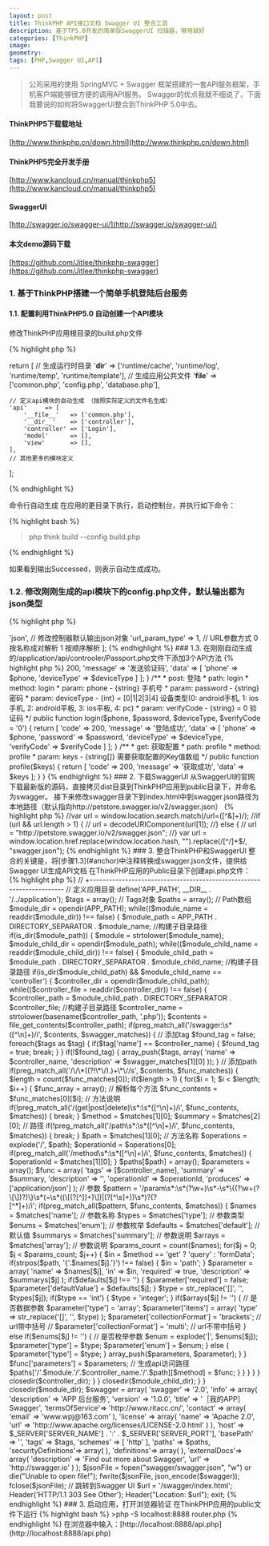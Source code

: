 ```yaml
---
layout: post
title: ThinkPHP API接口文档 Swagger UI 整合工具
description: 基于TP5.0开发的简单版SwaggerUI 扫描器，够用就好
categories: [ThinkPHP]
image: 
geometry: 
tags: [PHP,Swagger UI,API]
---
```


> 公司采用的使用 SpringMVC + Swagger 框架搭建的一套API服务框架，手机客户端能够很方便的调用API服务。
Swagger的优点我就不细说了，下面我要说的如何将SwaggerUI整合到ThinkPHP 5.0中去。

#### ThinkPHP5下载载地址
[http://www.thinkphp.cn/down.html](http://www.thinkphp.cn/down.html)

#### ThinkPHP5完全开发手册
[http://www.kancloud.cn/manual/thinkphp5](http://www.kancloud.cn/manual/thinkphp5)

#### SwaggerUI
[http://swagger.io/swagger-ui/](http://swagger.io/swagger-ui/)

#### 本文demo源码下载
[https://github.com/Jitlee/thinkphp-swagger](https://github.com/Jitlee/thinkphp-swagger)

### 1. 基于ThinkPHP搭建一个简单手机登陆后台服务

#### 1.1. 配置利用ThinkPHP5.0 自动创建一个API模块

修改ThinkPHP应用根目录的build.php文件

{% highlight php %}

return [
    // 生成运行时目录
    '__dir__'  => ['runtime/cache', 'runtime/log', 'runtime/temp', 'runtime/template'],
    // 生成应用公共文件
    '__file__' => ['common.php', 'config.php', 'database.php'],

    // 定义api模块的自动生成 （按照实际定义的文件名生成）
    'api'     => [
        '__file__'   => ['common.php'],
        '__dir__'    => ['controller'],
        'controller' => ['Login'],
        'model'      => [],
        'view'       => [],
    ],
    // 其他更多的模块定义
];

{% endhighlight %}

命令行自动生成
在应用的更目录下执行，启动控制台，并执行如下命令：

{% highlight bash %}

>php think build --config build.php

{% endhighlight %}

如果看到输出Successed，则表示自动生成成功。

### 1.2. 修改刚刚生成的api模块下的config.php文件，默认输出都为json类型

{% highlight php %}

<?php
//配置文件
return [
	'default_return_type' => 'json', // 修改控制器默认输出json对象
	'url_param_type' => 1, // URL参数方式 0 按名称成对解析 1 按顺序解析
];

{% endhighlight %}

### 1.3. <span id = "anchor">在刚刚自动生成的/application/api/controoler/Passport.php文件下添加3个API方法</span>

{% highlight php %}

<?php
namespace app\api\controller;

/**
 * swagger: 登录相关
 */
class Passport
{
	/**
	 * post: 发送验证码
	 * path: sendVerify/{phone}/{deviceType}
	 * method: sendVerify
	 * param: phone - {string} 手机号
	 * param: deviceType - {int} = [0|1|2|3|4] 设备类型(0: android手机, 1: ios手机, 2: android平板, 3: ios平板, 4: pc)
	 */
	public function sendVerify($phone, $deviceType) {
		return [
			'code'		=> 200,
			'message'	=> '发送验证码',
			'data'		=> [
				'phone'			=> $phone,
				'deviceType'		=> $deviceType
			]
		];
	}
	
	/**
	 * post: 登陆
	 * path: login
	 * method: login
	 * param: phone - {string} 手机号
	 * param: password - {string} 密码
	 * param: deviceType - {int} = [0|1|2|3|4] 设备类型(0: android手机, 1: ios手机, 2: android平板, 3: ios平板, 4: pc)
	 * param: verifyCode - {string} = 0 验证码
	 */
	public function login($phone, $password, $deviceType, $verifyCode = '0') {
		return [
			'code'		=> 200,
			'message'	=> '登陆成功',
			'data'		=> [
				'phone'			=> $phone,
				'password'		=> $password,
				'deviceType'		=> $deviceType,
				'verifyCode'		=> $verifyCode
			]
		];
	}
	
	/**
	 * get: 获取配置
	 * path: profile
	 * method: profile
	 * param: keys - {string[]} 需要获取配置的Key值数组
	 */
	public function profile($keys) {
		return [
			'code'		=> 200,
			'message'	=> '获取成功',
			'data'		=> $keys
		];
	}
}

{% endhighlight %}

### 2. 下载SwaggerUI

从SwaggerUI的官网下载最新版的源码，直接拷贝dist目录到ThinkPHP应用到public目录下，并命名为swagger。

接下来修改swagger目录下到index.html中到swagger.json路径为本地路径（默认指向http://petstore.swagger.io/v2/swagger.json）

{% highlight php %}

//var url = window.location.search.match(/url=([^&]+)/);
//if (url && url.length > 1) {
//	url = decodeURIComponent(url[1]);
//} else {
//	url = "http://petstore.swagger.io/v2/swagger.json";
//}

var url = window.location.href.replace(window.location.hash, "").replace(/[^/]+$/, "swagger.json");

{% endhighlight %}

### 3. 整合ThinkPHP和SwaggerUI

整合的关键是，将[步骤1.3](#anchor)中注释转换成swagger.json文件，提供给Swagger UI生成API文档

在ThinkPHP应用的Public目录下创建api.php文件：

{% highlight php %}

<?php

// +----------------------------------------------------------------------
// | ThinkPHP SWAGGER [ 够用就好 ]
// +----------------------------------------------------------------------
// | Copyright (c) 2016 http://jitlee.com All rights reserved.
// +----------------------------------------------------------------------
// | Licensed ( http://jitlee.com/licenses/LICENSE-1.0 )
// +----------------------------------------------------------------------
// | Author: Jitlee.Wan <www.wpj@163.com>
// +----------------------------------------------------------------------

// 定义应用目录
define('APP_PATH', __DIR__ . '/../application');

$tags = array(); // Tags对象
$paths = array(); // Path数组

$module_dir = opendir(APP_PATH);
while(($module_name = readdir($module_dir)) !== false) {
	$module_path = APP_PATH . DIRECTORY_SEPARATOR . $module_name;    //构建子目录路径
	if(is_dir($module_path)) {
		$module = strtolower($module_name);
		
		$module_child_dir = opendir($module_path);
		while(($module_child_name = readdir($module_child_dir)) !== false) {
			$module_child_path = $module_path . DIRECTORY_SEPARATOR . $module_child_name;    //构建子目录路径
			if(is_dir($module_child_path) && $module_child_name == 'controller') {
				$controller_dir = opendir($module_child_path);
				while(($controller_file = readdir($controller_dir)) !== false) {
					$controller_path = $module_child_path . DIRECTORY_SEPARATOR . $controller_file;    //构建子目录路径
					$controller_name = strtolower(basename($controller_path, '.php'));
					$contents = file_get_contents($controller_path);
					if(preg_match_all('/swagger:\s*([^\n]+)/i', $contents, $swagger_matches)) {
						
						// 添加tag
						$found_tag = false;
						foreach($tags as $tag) {
							if($tag['name'] == $controller_name) {
								$found_tag = true;
								break;
							}
						}
						if(!$found_tag) {
							array_push($tags, array(
								'name'			=> $controller_name,
								'description'	=> $swagger_matches[1][0]
							));
						}
						
						// 添加path
						if(preg_match_all('/\/\*((?!\*\/).)+\*\//s', $contents, $func_matches)) {
							$length = count($func_matches[0]);
							if($length > 1) {
								for($i = 1; $i < $length; $i++) {
									$func_array = array();
									
									// 解析每个方法
									$func_contents = $func_matches[0][$i];
									
									// 方法说明
									if(!preg_match_all('/(get|post|delete)\s*:\s*([^\n]+)/i', $func_contents, $matches)) {
										break;
									}
									$method = $matches[1][0];
									$summary = $matches[2][0];
									
									// 路径
									if(!preg_match_all('/path\s*:\s*([^\n]+)/i', $func_contents, $matches)) {
										break;
									}
									$path = $matches[1][0];
									
									// 方法名称
									$operations = explode('/', $path);
									$operationId = $operations[0];
									if(preg_match_all('/method\s*:\s*([^\n]+)/i', $func_contents, $matches)) {
										$operationId = $matches[1][0];
									}
									
									$paths[$path] = array();
									$parameters = array();
									$func = array(
										'tags'			=> [$controller_name],
										'summary'		=> $summary,
										'description'	=> '',
										'operationId'	=> $operationId,
										'produces'		=> ['application/json']
									);
									
									// 参数
									$pattern = '/param\s*:\s*(?<name>\w+)\s*-\s*\{(?<type>\w+(?<array>\[\])?)\}\s*(=\s*((\[(?<enum>[^]]+)\])|(?<default>[^\s]+))\s*)?(?<summary>[^*]+)/i';
									if(preg_match_all($pattern, $func_contents, $matches)) {
										$names = $matches['name']; 		// 参数名称
										$types = $matches['type']; 		// 参数类型
										$enums = $matches['enum']; 		// 参数枚举
										$defaults = $matches['default']; // 默认值
										$summarys = $matches['summary']; // 参数说明
										$arrays = $matches['array']; // 参数说明
										
										$params_count = count($names);
										for($j = 0; $j < $params_count; $j++) {
											$in = $method == 'get' ? 'query' : 'formData';
											if(strpos($path, '{'.$names[$j].'}') !== false) {
												$in = 'path';
											}
											
											$parameter = array(
												'name'			=> $names[$j],
												'in'				=> $in,
												'required'		=> true,
												'description'	=> $summarys[$j]
											);
											
											if($defaults[$j] !== '') {
												$parameter['required'] = false;
												$parameter['defaultValue'] = $defaults[$j];	
											}
											
											$type = str_replace('[]', '', $types[$j]);
											if($type == 'int') {
												$type = 'integer';
											}
											
											if($arrays[$j] != '') { // 是否数据参数
												$parameter['type'] = 'array';
												$parameter['items'] = array(
													'type'	=> str_replace('[]', '', $type)
												);
												$parameter['collectionFormat'] = 'brackets'; // url带中括号
//												$parameter['collectionFormat'] = 'multi'; // url不带中括号
											} else if($enums[$j] != '') { // 是否枚举参数
												$enum = explode('|', $enums[$j]);
												$parameter['type'] = $type;
												$parameter['enum'] = $enum;
											} else {
												$parameter['type'] = $type;
											}
											array_push($parameters, $parameter);
										}
									}
									$func['parameters'] = $parameters;
									// 生成api访问路径
									$paths['/'.$module.'/'.$controller_name.'/'.$path][$method] = $func;
								}
							}
						}
					}
				}
				closedir($controller_dir);
			}
		}
		closedir($module_child_dir);
	}
}
closedir($module_dir);

$swagger = array(
	'swagger'	=> '2.0',
	'info'		=> array(
		'description'	=> 'APP 后台服务',
		'version'		=> '1.0.0',
		'title'			=> '［我的APP］Swagger',
		'termsOfService'=> 'http://www.ritacc.cn/',
		'contact'		=> array(
			'email'		=> 'www.wpj@163.com'
		),
		'license'		=> array(
			'name'		=> 'Apache 2.0',
			'url'		=> 'http://www.apache.org/licenses/LICENSE-2.0.html'
		)
	),
	'host'		=> $_SERVER['SERVER_NAME'] . ':' . $_SERVER['SERVER_PORT'],
	'basePath'	=> '',
	'tags'		=> $tags,
	'schemes'	=> [
		'http'
	],
	'paths'		=> $paths,
	'securityDefinitions'=> array(
		
	),
	'definitions'=> array(
	),
	'externalDocs'=> array(
		'description'	=> 'Find out more about Swagger',
		'url'			=> 'http://swagger.io'
	)
);

$jsonFile = fopen("swagger/swagger.json", "w") or die("Unable to open file!");
fwrite($jsonFile, json_encode($swagger));
fclose($jsonFile);

// 跳转到Swagger UI
$url = '/swagger/index.html';
Header('HTTP/1.1 303 See Other'); 
Header("Location: $url"); 
exit;

{% endhighlight %}

### 3. 启动应用，打开浏览器验证

在ThinkPHP应用的public文件下运行

{% highlight bash %}

>php -S localhost:8888 router.php

{% endhighlight %}

在浏览器中输入：[http://localhost:8888/api.php](http://localhost:8888/api.php)



